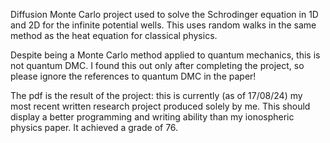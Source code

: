 Diffusion Monte Carlo project used to solve the Schrodinger equation in 1D and 2D for the infinite potential wells. This uses random walks in the same method as the heat equation for classical physics.

Despite being a Monte Carlo method applied to quantum mechanics, this is not quantum DMC. I found this out only after completing the project, so please ignore the references to quantum DMC in the paper!

The pdf is the result of the project: this is currently (as of 17/08/24) my most recent written research project produced solely by me. This should display a better programming and writing ability than my ionospheric physics paper. It achieved a grade of 76.
